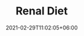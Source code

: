 ---
title: "Renal Diet"
url: "renal-diet"
date: 2021-02-29T11:02:05+06:00
icon: "fa-solid fa-utensils" # fontawesome icon : https://fontawesome.com/icons
description: ""
# type dont remove or customize
type : "topic"
draft: false
weight: 8
---